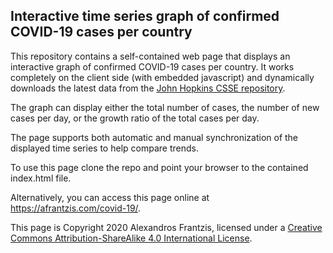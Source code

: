 ## Interactive time series graph of confirmed COVID-19 cases per country

This repository contains a self-contained web page that displays an interactive
graph of confirmed COVID-19 cases per country. It works completely on the
client side (with embedded javascript) and dynamically downloads the latest data
from the [John Hopkins CSSE repository](https://github.com/CSSEGISandData/COVID-19).

The graph can display either the total number of cases, the number of new cases
per day, or the growth ratio of the total cases per day.

The page supports both automatic and manual synchronization of the displayed
time series to help compare trends.

To use this page clone the repo and point your browser to the contained index.html
file.

Alternatively, you can access this page online at https://afrantzis.com/covid-19/.

This page is Copyright 2020 Alexandros Frantzis, licensed under a <a
rel="license" href="http://creativecommons.org/licenses/by-sa/4.0/">Creative
Commons Attribution-ShareAlike 4.0 International License</a>.
